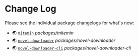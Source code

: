 # Change Log

Please see the individual package changelogs for what's new:

* 🌏 [`mitemin`](./packages/mitemin/CHANGELOG.md "packages/mitemin") *packages/mitemin*
* 🌏 [`novel-downloader`](./packages/novel-downloader/CHANGELOG.md "packages/novel-downloader") *packages/novel-downloader*
* 🌏 [`novel-downloader-cli`](./packages/novel-downloader-cli/CHANGELOG.md "packages/novel-downloader-cli") *packages/novel-downloader-cli*

